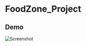 # FoodZone_Project
## Demo
![Screenshot](https://github.com/user-attachments/assets/a4fd3012-5640-4275-88d4-8e0bfff757a4)

